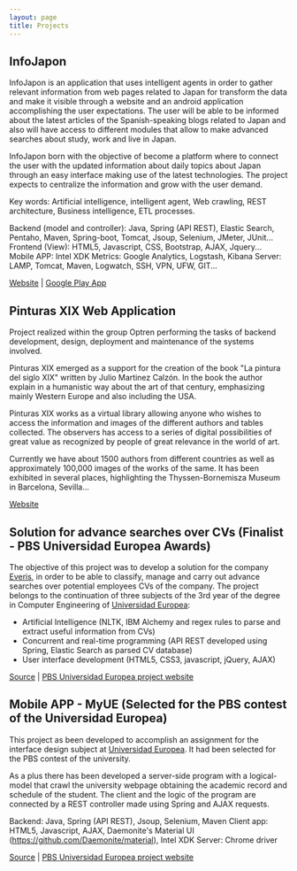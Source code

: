 ```yaml
---
layout: page
title: Projects
---
```

## InfoJapon

InfoJapon is an application that uses intelligent agents in order to gather relevant information from web pages related to Japan for transform the data and make it visible through a website and an android application accomplishing the user expectations. The user will be able to be informed about the latest articles of the Spanish-speaking blogs related to Japan and also will have access to different modules that allow to make advanced searches about study, work and live in Japan.

InfoJapon born with the objective of become a platform where to connect the user with the updated information about daily topics about Japan through an easy interface making use of the latest technologies. The project expects to centralize the information and grow with the user demand.

Key words: Artificial intelligence, intelligent agent, Web crawling, REST architecture, Business intelligence, ETL processes.

Backend (model and controller): Java, Spring (API REST), Elastic Search, Pentaho, Maven, Spring-boot, Tomcat, Jsoup, Selenium, JMeter, JUnit...
Frontend (View): HTML5, Javascript, CSS, Bootstrap, AJAX, Jquery...
Mobile APP: Intel XDK
Metrics: Google Analytics, Logstash, Kibana
Server: LAMP, Tomcat, Maven, Logwatch, SSH, VPN, UFW, GIT...

[Website](www.infojapon,com) | [Google Play App](https://play.google.com/store/apps/details?id=com.jdecastroc.puntojapon)

## Pinturas XIX Web Application

Project realized within the group Optren performing the tasks of backend development, design, deployment and maintenance of the systems involved.

Pinturas XIX emerged as a support for the creation of the book "La pintura del siglo XIX" written by Julio Martinez Calzón. In the book the author explain in a humanistic way about the art of that century, emphasizing mainly Western Europe and also including the USA.

Pinturas XIX works as a virtual library allowing anyone who wishes to access the information and images of the different authors and tables collected. The observers has access to a series of digital possibilities of great value as recognized by people of great relevance in the world of art.

Currently we have about 1500 authors from different countries as well as approximately 100,000 images of the works of the same. It has been exhibited in several places, highlighting the Thyssen-Bornemisza Museum in Barcelona, ​​Sevilla...

[Website](http://pinturasxix.com)

## Solution for advance searches over CVs (Finalist - PBS Universidad Europea Awards)

The objective of this project was to develop a solution for the company [Everis](http://www.everis.com), in order to be able to classify, manage and carry out advance searches over potential employees CVs of the company.
The project belongs to the continuation of three subjects of the 3rd year of the degree in Computer Engineering of [Universidad Europea](http://universidadeuropea.es/en/):

- Artificial Intelligence (NLTK, IBM Alchemy and regex rules to parse and extract useful information from CVs)
- Concurrent and real-time programming (API REST developed using Spring, Elastic Search as parsed CV database)
- User interface development (HTML5, CSS3, javascript, jQuery, AJAX)

[Source](https://github.com/jdecastroc/CV-Parser) | [PBS Universidad Europea project website](http://goo.gl/vRWePZ)

## Mobile APP - MyUE (Selected for the PBS contest of the Universidad Europea)

This project as been developed to accomplish an assignment for the interface design subject at [Universidad Europea](http://universidadeuropea.es/en/). It had been selected for the PBS contest of the university.

As a plus there has been developed a server-side program with a logical-model that crawl the university webpage obtaining the academic record and schedule of the student. The client and the logic of the program are connected by a REST controller made using Spring and AJAX requests.

Backend: Java, Spring (API REST), Jsoup, Selenium, Maven
Client app: HTML5, Javascript, AJAX, Daemonite's Material UI (https://github.com/Daemonite/material), Intel XDK
Server: Chrome driver

[Source](https://github.com/jdecastroc/UErecord) | [PBS Universidad Europea project website](https://goo.gl/mb5Sd2)

